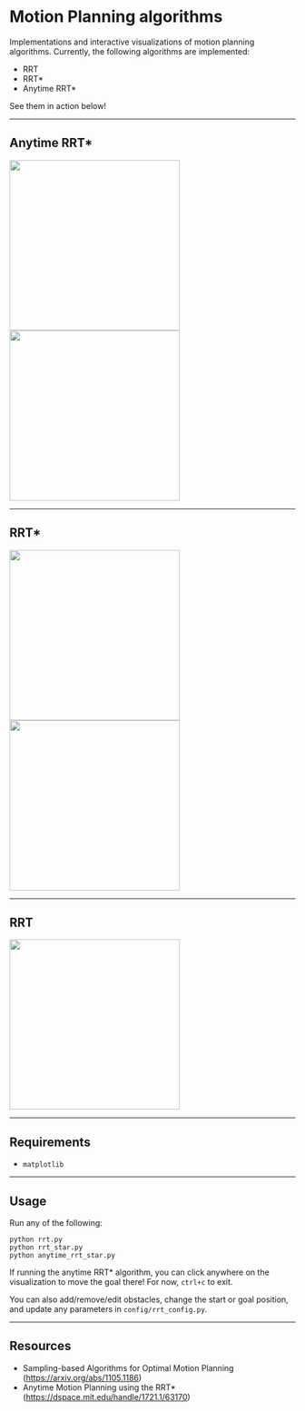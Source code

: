 # Motion Planning algorithms
Implementations and interactive visualizations of motion planning algorithms. Currently, the following algorithms are implemented:
- RRT
- RRT*
- Anytime RRT*

See them in action below!

---
## Anytime RRT*

<img src="gifs/anytime_rrt_star.gif" width="300" height="300"/>
<img src="gifs/anytime_rrt_star2.gif" width="300" height="300"/>

---
## RRT*

<img src="gifs/rrt_star.gif" width="300" height="300"/>
<img src="gifs/rrt_star2.gif" width="300" height="300"/>

---
## RRT

<img src="gifs/rrt.gif" width="300" height="300"/>

---
## Requirements
- `matplotlib`

---
## Usage
Run any of the following:
```
python rrt.py
python rrt_star.py
python anytime_rrt_star.py
```
If running the anytime RRT* algorithm, you can click anywhere on the visualization to move the goal there! For now, `ctrl+c` to exit.

You can also add/remove/edit obstacles, change the start or goal position, and update any parameters in `config/rrt_config.py`.

---
## Resources
- Sampling-based Algorithms for Optimal Motion Planning (https://arxiv.org/abs/1105.1186)
- Anytime Motion Planning using the RRT* (https://dspace.mit.edu/handle/1721.1/63170)